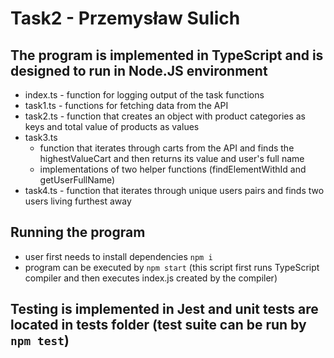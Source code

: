 # Task2 - Przemysław Sulich

## The program is implemented in TypeScript and is designed to run in Node.JS environment

- index.ts - function for logging output of the task functions
- task1.ts - functions for fetching data from the API
- task2.ts - function that creates an object with product categories as keys and total value of products as values
- task3.ts
  - function that iterates through carts from the API and finds the highestValueCart and then returns its value and user's full name
  - implementations of two helper functions (findElementWithId and getUserFullName)
- task4.ts - function that iterates through unique users pairs and finds two users living furthest away

## Running the program

- user first needs to install dependencies `npm i`
- program can be executed by `npm start` (this script first runs TypeScript compiler and then executes index.js created by the compiler)

## Testing is implemented in Jest and unit tests are located in tests folder (test suite can be run by `npm test`)

